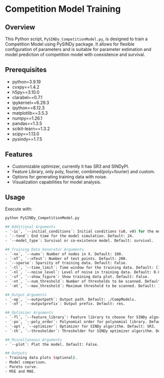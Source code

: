 # Competition Model Training

## Overview
This Python script, `PySINDy_CompetitionModel.py`, is designed to train a Competition Model using PySINDy package. It allows for flexible configuration of parameters and is suitable for parameter estimation and model prediction of competition model with coexistence and survival.

## Prerequisites
- python=3.9.19
- cvxpy==1.4.2
- h5py==3.10.0
- clarabel==0.7.1
- ipykernel==6.29.3
- ipython==8.12.3
- matplotlib==3.5.3
- numpy==1.26.1
- pandas==1.3.5
- scikit-learn==1.3.2
- scipy==1.13.0
- pysindy==1.7.5

## Features
- Customizable optimizer, currently it has SR3 and SINDyPI.
- Feature Library, only poly, fourier, combined(poly+fourier) and custom. 
- Options for generating training data with noise.
- Visualization capabilities for model analysis.

## Usage
Execute with:
```bash
python PySINDy_CompetitionModel.py

## Additional Arguments
- ´-ic´, ´--initial_conditions´: Initial conditions (u0, v0) for the model. Default: [2,1].
- ´--tend´: End time for the model simulation. Default: 24.
- ´--model_type´: Survival or co-existence model. Default: survival.

## Training Data Generator Arguments
- ´-nx´, ´--numx´: Number of nodes in X. Default: 100.
- ´-nT´, ´--nTest´: Number of test points. Default: 200.
- ´--sparse´: Sparsity of training data. Default: False.
- ´-tl´, ´--time_limit´: Time window for the training data. Default: [10, 24].
- ´-nl´, ´--noise_level´: Level of noise in training data. Default: 0.005.
- ´-sf´, ´--show_figure´: Show training data plot. Default: False.
- ´-nt´, ´--num_threshold´: Number of thresholds to be scanned. Default: 10.
- ´-mt´, ´--max_threshold´: Maximum threshold to be scanned. Default: 1.

## Output Arguments
- ´-op´, ´--outputpath´: Output path. Default: ./CompModels.
- ´-of´, ´--outputprefix´: Output prefix. Default: res.

## Optimizer Arguments
- ´-fl´, ´--feature_library´: Feature library to choose for SINDy algorithm. Default: custom.
- ´-po´, ´--poly_order´: Polynomial order for polynomial library. Default: 2.
- ´-opt´, ´--optimizer´: Optimizer for SINDy algorithm. Default: SR3.
- ´-th´, ´--thresholder´: Thresholder for SINDy optimizer algorithm. Default: l1.

## Miscellaneous Arguments
- ´--plot´: Plot the model. Default: False.

## Outputs
- Training data plots (optional).
- Model comparison.
- Pareto curve.
- MSE and MAE.



